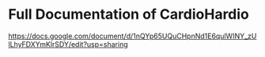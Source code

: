 # Full Documentation of CardioHardio

https://docs.google.com/document/d/1nQYp65UQuCHpnNd1E6qulWINY_zUlLhyFDXYmKlrSDY/edit?usp=sharing
